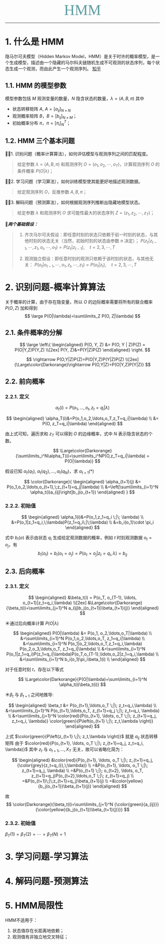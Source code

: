 <font size=20 color=CadetBlue face="微软雅黑"><center>HMM</center></font>

--------------------

# 1. 什么是 HMM

隐马尔可夫模型（Hidden Markov Model，HMM）是关于时许的概率模型，是一个生成模型，描述由一个隐藏的马尔科夫链随机生成不可观测的状态序列，每个状态生成一个观测，而由此产生一个观测序列。
[知乎](https://zhuanlan.zhihu.com/p/85454896)

## 1.1. HMM 的模型参数

模型参数包括 $M$ 观测变量的数量，$N$ 隐含状态的数量，$\lambda = (A, B, \pi)$ 其中
- 状态转移矩阵 $A$, $A=[a_{ij}]_{N \times N}$
- 观测概率矩阵 $B$，$B=[b_{ij}]_{N \times M}$；
- 初始概率分布 $\pi$，$\pi=[\pi_i]_N^T$；

## 1.2. HMM 三个基本问题

:mountain_biking_woman:1. 识别问题（概率计算算法），如何评估模型与观测序列之间的匹配程度。
>给定参数 $\lambda = (A, B, \pi)$ 和观测序列 $O = (o_1, o_2, \cdots, o_T)$，计算观测序列 $O$ 的条件概率 $P(O|\lambda)$；

:mountain_biking_woman:2. 学习问题（学习算法），如何训练模型使其能更好地描述观测数据。
>给定观测序列 $O$，反推参数 $A, B, \pi$；

:mountain_biking_man:3. 解码问题（预测算法），如何根据观测序列推断出隐藏地模型状态。
>给定参数 $\lambda$ 和观测序列 $O$ 求可能性最大的状态序列 $Z=(z_1, z_2, \cdots, z_T)$；

:beginner:***两个基础假设：***

> 1. 齐次马尔可夫假设：即任意时刻的状态只依赖于前一时刻的状态，与其他时刻的状态无关（当然，初始时刻的状态由参数 $\pi$ 决定）；
> $P(z_t | z_{t-1}, \cdots, z_1, o_t, \cdots, o_1) = P(z_t|z_{t-1}),\quad t=2,3,\cdots,T$
>  
> 2. 观测独立假设：即任意时刻的观测只依赖于该时刻的状态，与其他无关：
> $P(o_t | o_{t-1}, \cdots, o_1, z_t, \cdots, z_1) = P(o_t|z_t),\quad t=2,3,\cdots,T$

# 2. 识别问题-概率计算算法

关于概率的计算，由于存在隐变量，所以 $O$ 的边际概率需要将所有的联合概率 $P(O, Z)$ 加和得到
$$
\large
P(O|\lambda)=\sum\limits_Z P(O, Z|\lambda)
$$

## 2.1. 条件概率的分解

$$
\large
\left\{
\begin{aligned}
P(O, Y, Z) &= P(O, Y | Z)P(Z) = P(O|Y,Z)P(Y,Z) \\[2ex]
P(Y, Z)&=P(Y|Z)P(Z)
\end{aligned}
\right.
$$

$$
\rightarrow P(O,Y|Z)P(Z)=P(O|Y,Z)P(Y|Z)P(Z) \\[2ex]
{\Large\color{Darkorange}\rightarrow P(O,Y|Z)=P(O|Y,Z)P(Y|Z)}
$$

## 2.2. 前向概率

### 2.2.1. 定义

$$
\alpha_t(i)=P(o_1,\ldots,o_t, z_t=q_i|\lambda)
$$

$$
\begin{aligned}
\alpha_T(i)&=P(o_1,o_2,\ldots,o_T,z_T=q_i|\lambda) \\
&= P(O, z_T=q_i|\lambda)
\end{aligned}
$$

由上式可知，遍历求和 $z_T$ 可以得到 $O$ 的边缘概率，式中 $N$ 表示隐含状态的个数。

$$
\Large\color{Darkorange}{\sum\limits_i^N\alpha_T(i)=\sum\limits_i^NP(O,z_T=q_i|\lambda) = P(O|\lambda)}
$$

假设已知 $\alpha_t(q_1),\;\alpha_t(q_2),\ldots,\alpha_t(q_N)$，求 $\alpha_{t+1}(*)$

$$
\color{Darkorange}{
\begin{aligned}
\alpha_{t+1}(j) &= P(o_1,o_2,\ldots,o_{t+1},\;z_{t+1}=q_j|\lambda) \\
&=\left[\sum\limits_{i=1}^N \alpha_t(i)a_{ij}\right]b_j(o_{t+1})
\end{aligned}
}
$$

### 2.2.2. 初始值

$$
\begin{aligned}
\alpha_1(i)&=P(o_1,z_1=q_i \;|\; \lambda) \\
&=P(o_1|z_1=q_i,\;\lambda)P(z_1=q_i\;|\;\lambda) \\
&=b_i(o_1)\cdot \pi_i
\end{aligned}
$$

式中 $b_i(o)$ 表示由状态 $q_i$ 生成给定观测数据的概率，例如 $t$ 时刻观测数据 $o_t=o_j$，有
$$
b_i(o_t) = b_i(o_t=o_j)=P(o_t=o_j|z_t=q_i,\lambda)=b_{ij}
$$

## 2.3. 后向概率

### 2.3.1. 定义

$$
\begin{aligned}
&\beta_t(i) = P(o_T, o_{T-1}, \ldots, o_{t+1}|z_t=q_i,\lambda) \\[2ex]
&\Large\color{Darkorange}{\beta_t(i)=\sum\limits_{j=1}^N a_{ij}b_j(o_{t+1})\beta_{t+1}(j)}
\end{aligned}
$$

:sunny:通过后向概率计算 $P(O|\lambda)$

$$
\begin{aligned}
P(O|\lambda) &= P(o_1, o_2,\ldots,o_T|\lambda) \\
&=\sum\limits_{i=1}^N P(o_1,o_2,\ldots,o_T, z_1=q_i|\lambda) \\
&=\sum\limits_{i=1}^N P(o_1|o_2,\ldots,o_T,z_1=q_i,\lambda) P(o_2,o_3,\ldots,o_T, z_1=q_i|\lambda) \\
&=\sum\limits_{i=1}^N P(o_1|z_1=q_i)P(z_1=q_i|\lambda)P(o_T,o_{T-1},\ldots,o_2|z_1=q_i,\lambda) \\
&=\sum\limits_{i=1}^N b_i(o_1)\pi_i\beta_1(i) \\
\end{aligned}
$$

对于任意时刻 $t$，存在以下等式

$$
\Large\color{Darkorange}{P(O|\lambda)=\sum\limits_{i=1}^N \alpha_t(i)\beta_t(i)}
$$

:sunny:$\beta_t$ 与 $\beta_{t+1}$ 之间地推导:

$$
\begin{aligned}
\beta_t &= P(o_{t+1},\ldots,o_T \;|\; z_t=q_i,\lambda) \\
&=\sum\limits_{j=1}^N P(o_{t+1},\ldots,o_T, z_{t+1}=q_j \;|\; z_t=q_i, \lambda) \\
&=\sum\limits_{j=1}^N \color{red}{P(o_{t+1}, \ldots, o_T \;|\; z_{t+1}=q_j, z_t=q_i, \lambda)}
\color{green}{P\left(o_{t+1} \;|\; z_t,\lambda \right)}
\end{aligned}
$$

上式 $\color{green}{P\left(z_{t+1} \;|\; z_t,\lambda \right)}$ 就是 $a_{ij}$ 状态转移矩阵
由于 $\color{red}{P(o_{t+1}, \ldots, o_T \;|\; z_{t+1}=q_j, z_t=q_i, \lambda)}$ 其中 $z_t$ 与 $o_{t+1},\ldots, X_T$ 无关，故可以省略化简为：

$$
\begin{aligned}
&\color{red}{P(o_{t+1}, \ldots, o_T \;|\; z_{t+1}=q_j, {\color{grey}{z_t=q_i}},\;\lambda)} \\
=&P(o_{t+1}, \ldots, o_T \;|\; z_{t+1}=q_j, \lambda) \\
=&P(o_{t+1} \;|\; o_{t+2}, \ldots, o_T, z_{t+1}=q_j)P(o_{t+2},\ldots,o_T \;|\; z_{t+1}=q_j) \\
=&P(o_{t+1}\;|\;z_{t+1}=q_j)\beta_{t+1}(j) \\
=&\color{yellow}{b_j(o_{t+1})\beta_{t+1}(j)}
\end{aligned}
$$

故
$$
\color{Darkorange}{\beta_t(i)=\sum\limits_{j=1}^N {\color{green}{a_{ij}}}{\color{yellow}{b_j(o_{t+1})\beta_{t+1}(j)}}}
$$

### 2.3.2. 初始值

$\beta_T(1)=\beta_T(2)=\cdots=\beta_T(N)=1$

# 3. 学习问题-学习算法

# 4. 解码问题-预测算法

# 5. HMM局限性

HMM不适用于：
1. 状态值存在长距离地依赖；
2. 观测值有非独立地交叉特征；
